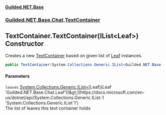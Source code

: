 
#### [Guilded.NET.Base](Guilded_NET_Base 'Guilded_NET_Base')
### [Guilded.NET.Base.Chat](Guilded_NET_Base#Guilded_NET_Base_Chat 'Guilded.NET.Base.Chat').[TextContainer](TextContainer 'Guilded.NET.Base.Chat.TextContainer')
## TextContainer.TextContainer(IList&lt;Leaf&gt;) Constructor
Creates a new [TextContainer](TextContainer 'Guilded.NET.Base.Chat.TextContainer') based on given list of [Leaf](Leaf 'Guilded.NET.Base.Chat.Leaf') instances.  
```csharp
public TextContainer(System.Collections.Generic.IList<Guilded.NET.Base.Chat.Leaf> leaves);
```

#### Parameters
<a name='Guilded_NET_Base_Chat_TextContainer_TextContainer(System_Collections_Generic_IList_Guilded_NET_Base_Chat_Leaf_)_leaves'></a>
`leaves` [System.Collections.Generic.IList&lt;](https://docs.microsoft.com/en-us/dotnet/api/System.Collections.Generic.IList-1 'System.Collections.Generic.IList`1')[Leaf](Leaf 'Guilded.NET.Base.Chat.Leaf')[&gt;](https://docs.microsoft.com/en-us/dotnet/api/System.Collections.Generic.IList-1 'System.Collections.Generic.IList`1')  
The list of leaves this text container holds
  
